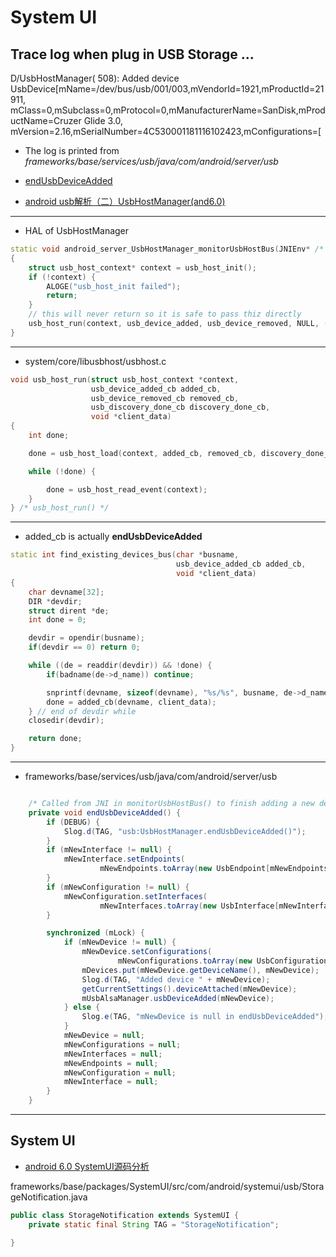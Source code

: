 # System UI

## Trace log when plug in USB Storage ...
D/UsbHostManager(  508): Added device UsbDevice[mName=/dev/bus/usb/001/003,mVendorId=1921,mProductId=21911,  
mClass=0,mSubclass=0,mProtocol=0,mManufacturerName=SanDisk,mProductName=Cruzer Glide 3.0,  
mVersion=2.16,mSerialNumber=4C530001181116102423,mConfigurations=[

* The log is printed from *frameworks/base/services/usb/java/com/android/server/usb*  
* [endUsbDeviceAdded](https://github.com/jassn/droid-7.1/blob/aca7f816112c15a136764d84396852adfe62f7ff/frameworks/base/services/usb/java/com/android/server/usb/UsbHostManager.java#L224)

* [android usb解析（二）UsbHostManager(and6.0)](https://blog.csdn.net/kc58236582/article/details/54691334)


**************************

* HAL of UsbHostManager

```cpp
static void android_server_UsbHostManager_monitorUsbHostBus(JNIEnv* /* env */, jobject thiz)
{
    struct usb_host_context* context = usb_host_init();
    if (!context) {
        ALOGE("usb_host_init failed");
        return;
    }
    // this will never return so it is safe to pass thiz directly
    usb_host_run(context, usb_device_added, usb_device_removed, NULL, (void *)thiz);
}


```

**************************
* system/core/libusbhost/usbhost.c

```cpp
void usb_host_run(struct usb_host_context *context,
                  usb_device_added_cb added_cb,
                  usb_device_removed_cb removed_cb,
                  usb_discovery_done_cb discovery_done_cb,
                  void *client_data)
{
    int done;

    done = usb_host_load(context, added_cb, removed_cb, discovery_done_cb, client_data);

    while (!done) {

        done = usb_host_read_event(context);
    }
} /* usb_host_run() */
```


**************************
* added_cb is actually **endUsbDeviceAdded**

```cpp
static int find_existing_devices_bus(char *busname,
                                     usb_device_added_cb added_cb,
                                     void *client_data)
{
    char devname[32];
    DIR *devdir;
    struct dirent *de;
    int done = 0;

    devdir = opendir(busname);
    if(devdir == 0) return 0;

    while ((de = readdir(devdir)) && !done) {
        if(badname(de->d_name)) continue;

        snprintf(devname, sizeof(devname), "%s/%s", busname, de->d_name);
        done = added_cb(devname, client_data);
    } // end of devdir while
    closedir(devdir);

    return done;
}
```
**************************

* frameworks/base/services/usb/java/com/android/server/usb

```java

    /* Called from JNI in monitorUsbHostBus() to finish adding a new device */
    private void endUsbDeviceAdded() {
        if (DEBUG) {
            Slog.d(TAG, "usb:UsbHostManager.endUsbDeviceAdded()");
        }
        if (mNewInterface != null) {
            mNewInterface.setEndpoints(
                    mNewEndpoints.toArray(new UsbEndpoint[mNewEndpoints.size()]));
        }
        if (mNewConfiguration != null) {
            mNewConfiguration.setInterfaces(
                    mNewInterfaces.toArray(new UsbInterface[mNewInterfaces.size()]));
        }

        synchronized (mLock) {
            if (mNewDevice != null) {
                mNewDevice.setConfigurations(
                        mNewConfigurations.toArray(new UsbConfiguration[mNewConfigurations.size()]));
                mDevices.put(mNewDevice.getDeviceName(), mNewDevice);
                Slog.d(TAG, "Added device " + mNewDevice);
                getCurrentSettings().deviceAttached(mNewDevice);
                mUsbAlsaManager.usbDeviceAdded(mNewDevice);
            } else {
                Slog.e(TAG, "mNewDevice is null in endUsbDeviceAdded");
            }
            mNewDevice = null;
            mNewConfigurations = null;
            mNewInterfaces = null;
            mNewEndpoints = null;
            mNewConfiguration = null;
            mNewInterface = null;
        }
    }

```

***********************************

## System UI
* [android 6.0 SystemUI源码分析](https://blog.csdn.net/zhudaozhuan/article/details/50816086)

frameworks/base/packages/SystemUI/src/com/android/systemui/usb/StorageNotification.java
```java
public class StorageNotification extends SystemUI {
    private static final String TAG = "StorageNotification";

}
```
